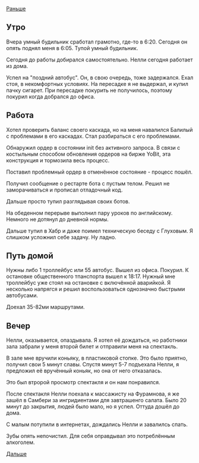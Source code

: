 [Раньше](2021.01.21.md)  
## Утро
Вчера умный будильник сработал грамотно, где-то в 6:20. Сегодня он опять поднял меня в 6:05. Тупой умный будильник.

Сегодня до работы добирался самостоятельно. Нелли сегодня работает из дома.

Успел на "поздний автобус". Он, в свою очередь, тоже задержался. Ехал стоя, в некомфортных условиях. На пересадке я не выдержал, и купил пачку сигарет. При пересадке покурить не получилось, поэтому покурил когда добрался до офиса.
## Работа
Хотел проверить баланс своего каскада, но на меня навалился Балилый с проблемами в его каскадах. Стал разбираться с его проблемами.

Обнаружил ордер в состоянии init без активного запроса. В связи с костыльным способом обновления ордеров на бирже YoBit, эта конструкция и тормозила весь процесс.

Поставил проблемный ордер в отменённое состояние - процесс пошёл.

Получил сообщение о рестарте бота с пустым телом. Решил не заморачиваться и прописал отладочный код.

Дальше просто тупил разглядывая своих ботов.

На обеденном перерыве выполнил пару уроков по английскому. Немного не дотянул до дневной нормы.

Дальше тупил в Хабр и даже поимел техническую беседу с Глуховым. Я слишком усложнил себе задачу. Ну ладно.
## Путь домой
Нужны либо 1 троллейбус или 55 автобус.
Вышел из офиса. Покурил. К остановке общественного тпанспорта вышел к 18:17. 
Нужный мне троллейбус уже стоял на остановке с включённой аварийкой. Я несколько напрягся и решил воспользоваться однозначно быстрыми автобусами.

Доехал 35-82ми маршрутами.
## Вечер
Нелли, оказывается, опаздывала. Я хотел её дождаться, но работники зала забрали у меня второй билет и отправили меня на спектакль.

В зале мне вручили коньяку, в пластиковой стопке. Это было приятно, получил свои 5 минут славы. Спустя минут 5-7 подъехала Нелли, я предложил её вручённый коньяк, но она от него отказалась.

Это был втророй просмотр спектакля и он нам понравился.

После спектакля Нелли поехала к массажисту на Фурамнова, я же зашёл в Самбери за ингридиентами для завтрашенго салата. Было 20 минут до закрытия, людей было мало, но я успел. Оттуда дошёл до дома.  

С малым потупили в интернетах, дождались Нелли и завалилсь спать.

Зубы опять непочистил. Для себя оправдывал это потреблённым алкоголем.

[Дальше](2021.01.23.md)
